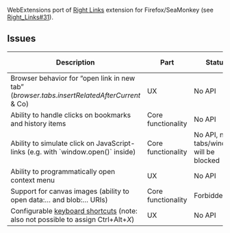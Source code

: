 WebExtensions port of <a href="https://github.com/Infocatcher/Right_Links">Right Links</a> extension for Firefox/SeaMonkey (see <a href="https://github.com/Infocatcher/Right_Links/issues/31">Right_Links#31</a>).

## Issues
<table>
<thead>
	<tr>
		<th>Description</th>
		<th>Part</th>
		<th>Status</th>
		<th>Severity</th>
		<th>Firefox bug</th>
	</tr>
</thead>
<tbody>
	<tr>
		<td>Browser behavior for “open link in new tab” (<em>browser.tabs.insertRelatedAfterCurrent</em> & Co)</td>
		<td>UX</td>
		<td>No API</td>
		<td>Major</td>
		<td></td>
	</tr>
	<tr>
		<td>Ability to handle clicks on bookmarks and history items</td>
		<td>Core functionality</td>
		<td>No API</td>
		<td>Major</td>
		<td></td>
	</tr>
	<tr>
		<td>Ability to simulate click on JavaScript-links (e.g. with `window.open()` inside)</td>
		<td>Core functionality</td>
		<td>No API, new tabs/windows will be blocked</td>
		<td>Major</td>
		<td></td>
	</tr>
	<tr>
		<td>Ability to programmatically open context menu</td>
		<td>UX</td>
		<td>No API</td>
		<td>Major</td>
		<td></td>
	</tr>
	<tr>
		<td>Support for canvas images (ability to open data:… and blob:… URIs)</td>
		<td>Core functionality</td>
		<td>Forbidden</td>
		<td>Minor</td>
		<td></td>
	</tr>
	<tr>
		<td>Configurable <a href="https://developer.mozilla.org/en-US/Add-ons/WebExtensions/manifest.json/commands">keyboard shortcuts</a> (note: also not possible to assign Ctrl+Alt+<em>X</em>)</td>
		<td>UX</td>
		<td>No API</td>
		<td>Minor</td>
		<td><a href="https://bugzilla.mozilla.org/show_bug.cgi?id=1303384">Bug 1303384</a></td>
	</tr>
</tbody>
</table>